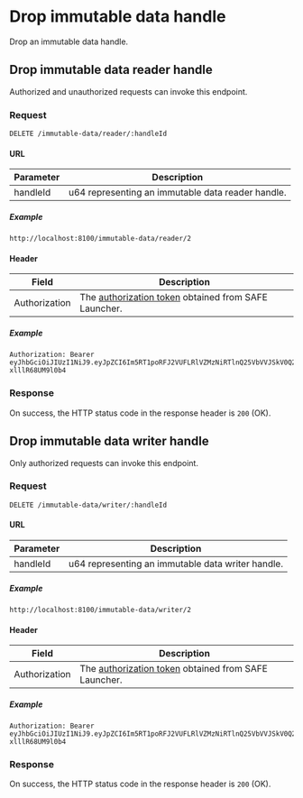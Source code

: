 # Drop immutable data handle

Drop an immutable data handle.

## Drop immutable data reader handle

Authorized and unauthorized requests can invoke this endpoint.

### Request

```
DELETE /immutable-data/reader/:handleId
```

#### URL

| Parameter | Description |
| --- | --- |
| handleId | u64 representing an immutable data reader handle. |

##### Example

```
http://localhost:8100/immutable-data/reader/2
```

#### Header

| Field | Description |
| --- | --- |
| Authorization | The [authorization token](/auth) obtained from SAFE Launcher. |

##### Example

```
Authorization: Bearer eyJhbGciOiJIUzI1NiJ9.eyJpZCI6Im5RT1poRFJ2VUFLRlVZMzNiRTlnQ25VbVVJSkV0Q2lmYk4zYjE1dXZ2TlU9In0.OTKcHQ9VUKYzBXH_MqeWR4UcHFJV-xlllR68UM9l0b4
```

### Response

On success, the HTTP status code in the response header is `200` (OK).

## Drop immutable data writer handle

Only authorized requests can invoke this endpoint.

### Request

```
DELETE /immutable-data/writer/:handleId
```

#### URL

| Parameter | Description |
| --- | --- |
| handleId | u64 representing an immutable data writer handle. |

##### Example

```
http://localhost:8100/immutable-data/writer/2
```

#### Header

| Field | Description |
| --- | --- |
| Authorization | The [authorization token](/auth) obtained from SAFE Launcher. |

##### Example

```
Authorization: Bearer eyJhbGciOiJIUzI1NiJ9.eyJpZCI6Im5RT1poRFJ2VUFLRlVZMzNiRTlnQ25VbVVJSkV0Q2lmYk4zYjE1dXZ2TlU9In0.OTKcHQ9VUKYzBXH_MqeWR4UcHFJV-xlllR68UM9l0b4
```

### Response

On success, the HTTP status code in the response header is `200` (OK).

